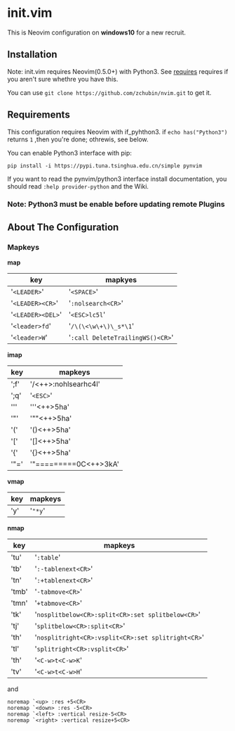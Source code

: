 # init.vim
This is Neovim configuration on **windows10** for a new recruit.

## Installation

Note: init.vim requires Neovim(0.5.0+) with Python3. See
[requires](##requires)
requires if you aren't sure whethre you have this.

You can use `git clone https://github.com/zchubin/nvim.git`
to get it.

## Requirements
This configuration requires Neovim with if_pyhthon3.
if `echo has("Python3")` returns `1` ,then you're done; othrewis, see
below.

You can enable Python3 interface with pip:

```shell
pip install -i https://pypi.tuna.tsinghua.edu.cn/simple pynvim

```

If you want to read the pynvim/python3 interface install
documentation, you should read `:help provider-python` and the Wiki.

### Note: Python3 must be enable before updating remote Plugins

## About The Configuration

### Mapkeys
**<leader> map**

| key               | mapkyes                            |
|-------------------|------------------------------------|
| '`<LEADER>`'      | '`<SPACE>`'                        |
| '`<LEADER><CR>`'  | '`:nolsearch<CR>`'                 |
| '`<LEADER><DEL>`' | '`<ESC>lc5l`'                      |
| '`<leader>fd`'    | '`/\(\<\w\+\)\_s*\1`'              |
| '`<leader>W`'     | '`:call DeleteTrailingWS()<CR>`'   |

**imap**

| key          | mapkeys                                                |
|--------------|--------------------------------------------------------|
| ';f'         | '<ESC>/<++><CR>:nohlsearh<CR>c4l'                      |
| ';q'         | '`<ESC>`'                                              |
| '''          | '''<++><ESC>5ha'                                       |
| '"'          | '""<++><ESC>5ha'                                       |
| '('          | '()<++><ESC>5ha'                                       |
| '['          | '[]<++><ESC>5ha'                                       |
| '{'          | '{}<++><ESC>5ha'                                       |
| '"='         | '"===<CR>===<SPACE><CR>===<CR><ESC>0C<CR><++><ESC>3kA' |

**vmap**

| key | mapkeys |
|-----|---------|
| 'y' | '`"*y`' |

**nmap**

| key   | mapkeys                                            |
|-------|----------------------------------------------------|
| 'tu'  | '`:table`'                                         |
| 'tb'  | '`:-tablenext<CR>`'                                |
| 'tn'  | '`:+tablenext<CR>`'                                |
| 'tmb' | '`-tabmove<CR>`'                                   |
| 'tmn' | '`+tabmove<CR>`'                                   |
| 'tk'  | '`nosplitbelow<CR>:split<CR>:set splitbelow<CR>`'  |
| 'tj'  | '`splitbelow<CR>:split<CR>`'                       |
| 'th'  | '`nosplitright<CR>:vsplit<CR>:set splitright<CR>`' |
| 'tl'  | '`splitright<CR>:vsplit<CR>`'                      |
| 'th'  | '`<C-w>t<C-w>K`'                                   |
| 'tv'  | '`<C-w>t<C-w>H`'                                   |

and
```vim
noremap `<up> :res +5<CR>
noremap `<down> :res -5<CR>
noremap `<left> :vertical resize-5<CR>
noremap `<right> :vertical resize+5<CR>
```
